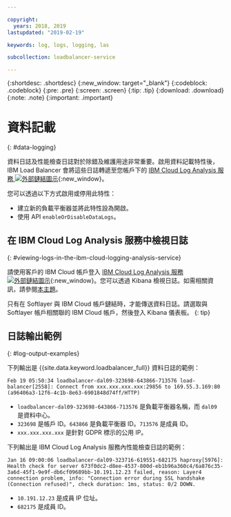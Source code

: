 ```yaml
---

copyright:
  years: 2018, 2019
lastupdated: "2019-02-19"

keywords: log, logs, logging, las

subcollection: loadbalancer-service

---
```


{:shortdesc: .shortdesc}
{:new_window: target="_blank"}
{:codeblock: .codeblock}
{:pre: .pre}
{:screen: .screen}
{:tip: .tip}
{:download: .download}
{:note: .note}
{:important: .important}

# 資料記載
{: #data-logging}

資料日誌及性能檢查日誌對於除錯及維護用途非常重要。啟用資料記載特性後，IBM Load Balancer 會將這些日誌轉遞至您帳戶下的 [IBM Cloud Log Analysis 服務 ![外部鏈結圖示](../../icons/launch-glyph.svg "外部鏈結圖示")](https://logging.ng.bluemix.net){:new_window}。

您可以透過以下方式啟用或停用此特性：

* 建立新的負載平衡器並將此特性設為開啟。
* 使用 API `enableOrDisableDataLogs`。

## 在 IBM Cloud Log Analysis 服務中檢視日誌
{: #viewing-logs-in-the-ibm-cloud-logging-analysis-service}

請使用客戶的 IBM Cloud 帳戶登入 [IBM Cloud Log Analysis 服務 ![外部鏈結圖示](../../icons/launch-glyph.svg "外部鏈結圖示")](https://logging.ng.bluemix.net){:new_window}。您可以透過 Kibana 檢視日誌。如需相關資訊，請參閱[本主題](/docs/services/CloudLogAnalysis//kibana?topic=cloudloganalysis-analyzing_logs_Kibana)。

只有在 Softlayer 與 IBM Cloud 帳戶鏈結時，才能傳送資料日誌。請選取與 Softlayer 帳戶相關聯的 IBM Cloud 帳戶，然後登入 Kibana 儀表板。
{: tip}

## 日誌輸出範例
{: #log-output-examples}

下列輸出是 {{site.data.keyword.loadbalancer_full}} 資料日誌的範例：

```
Feb 19 05:50:34 loadbalancer-dal09-323698-643866-713576 load-balancer[2558]: Connect from xxx.xxx.xxx.xxx:29856 to 169.55.3.169:80 (a96406a3-12f6-4c1b-8e63-6901848d74ff/HTTP)
```

* `loadbalancer-dal09-323698-643866-713576` 是負載平衡器名稱，而 `dal09` 是資料中心。
* `323698` 是帳戶 ID。`643866` 是負載平衡器 ID。`713576` 是成員 ID。
* `xxx.xxx.xxx.xxx` 是針對 GDPR 標示的公用 IP。

下列輸出是 IBM Cloud Log Analysis 服務內性能檢查日誌的範例：

```
Jan 16 09:00:06 loadbalancer-dal09-323716-619551-682175 haproxy[5976]: Health check for server 673f0dc2-d8ee-4537-800d-eb1b96a360c4/6a876c35-3a6d-45f1-9e9f-db6cf09689bb-10.191.12.23 failed, reason: Layer4 connection problem, info: "Connection error during SSL handshake (Connection refused)", check duration: 1ms, status: 0/2 DOWN.
```

* `10.191.12.23` 是成員 IP 位址。
* `682175` 是成員 ID。
